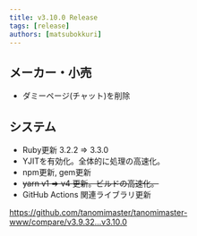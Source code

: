 ```yaml
---
title: v3.10.0 Release
tags: [release]
authors: [matsubokkuri]
---
```


<!-- truncate -->

## メーカー・小売

- ダミーページ(チャット)を削除

## システム

- Ruby更新 3.2.2 => 3.3.0
- YJITを有効化。全体的に処理の高速化。
- npm更新, gem更新
- ~~yarn v1 => v4 更新。ビルドの高速化。~~
- GitHub Actions 関連ライブラリ更新

https://github.com/tanomimaster/tanomimaster-www/compare/v3.9.32...v3.10.0


